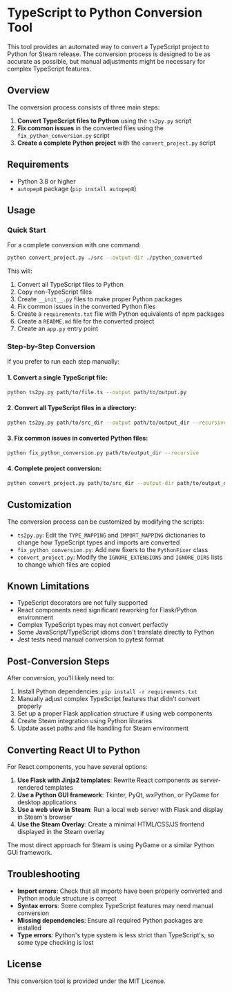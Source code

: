 # TypeScript to Python Conversion Tool

This tool provides an automated way to convert a TypeScript project to Python for Steam release. The conversion process is designed to be as accurate as possible, but manual adjustments might be necessary for complex TypeScript features.

## Overview

The conversion process consists of three main steps:

1. **Convert TypeScript files to Python** using the `ts2py.py` script
2. **Fix common issues** in the converted files using the `fix_python_conversion.py` script
3. **Create a complete Python project** with the `convert_project.py` script

## Requirements

- Python 3.8 or higher
- `autopep8` package (`pip install autopep8`)

## Usage

### Quick Start

For a complete conversion with one command:

```bash
python convert_project.py ./src --output-dir ./python_converted
```

This will:
1. Convert all TypeScript files to Python
2. Copy non-TypeScript files
3. Create `__init__.py` files to make proper Python packages
4. Fix common issues in the converted Python files
5. Create a `requirements.txt` file with Python equivalents of npm packages
6. Create a `README.md` file for the converted project
7. Create an `app.py` entry point

### Step-by-Step Conversion

If you prefer to run each step manually:

#### 1. Convert a single TypeScript file:

```bash
python ts2py.py path/to/file.ts --output path/to/output.py
```

#### 2. Convert all TypeScript files in a directory:

```bash
python ts2py.py path/to/src_dir --output path/to/output_dir --recursive
```

#### 3. Fix common issues in converted Python files:

```bash
python fix_python_conversion.py path/to/output_dir --recursive
```

#### 4. Complete project conversion:

```bash
python convert_project.py path/to/src_dir --output-dir path/to/output_dir
```

## Customization

The conversion process can be customized by modifying the scripts:

- `ts2py.py`: Edit the `TYPE_MAPPING` and `IMPORT_MAPPING` dictionaries to change how TypeScript types and imports are converted
- `fix_python_conversion.py`: Add new fixers to the `PythonFixer` class
- `convert_project.py`: Modify the `IGNORE_EXTENSIONS` and `IGNORE_DIRS` lists to change which files are copied

## Known Limitations

- TypeScript decorators are not fully supported
- React components need significant reworking for Flask/Python environment
- Complex TypeScript types may not convert perfectly
- Some JavaScript/TypeScript idioms don't translate directly to Python
- Jest tests need manual conversion to pytest format

## Post-Conversion Steps

After conversion, you'll likely need to:

1. Install Python dependencies: `pip install -r requirements.txt`
2. Manually adjust complex TypeScript features that didn't convert properly
3. Set up a proper Flask application structure if using web components
4. Create Steam integration using Python libraries
5. Update asset paths and file handling for Steam environment

## Converting React UI to Python

For React components, you have several options:

1. **Use Flask with Jinja2 templates**: Rewrite React components as server-rendered templates
2. **Use a Python GUI framework**: Tkinter, PyQt, wxPython, or PyGame for desktop applications
3. **Use a web view in Steam**: Run a local web server with Flask and display in Steam's browser
4. **Use the Steam Overlay**: Create a minimal HTML/CSS/JS frontend displayed in the Steam overlay

The most direct approach for Steam is using PyGame or a similar Python GUI framework.

## Troubleshooting

- **Import errors**: Check that all imports have been properly converted and Python module structure is correct
- **Syntax errors**: Some complex TypeScript features may need manual conversion
- **Missing dependencies**: Ensure all required Python packages are installed
- **Type errors**: Python's type system is less strict than TypeScript's, so some type checking is lost

## License

This conversion tool is provided under the MIT License. 